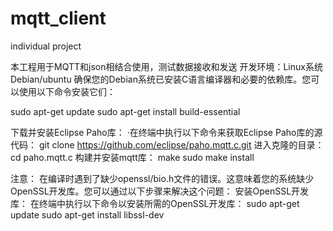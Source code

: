 # mqtt_client
individual project

本工程用于MQTT和json相结合使用，测试数据接收和发送
开发环境：Linux系统 Debian/ubuntu
确保您的Debian系统已安装C语言编译器和必要的依赖库。您可以使用以下命令安装它们：

sudo apt-get update
sudo apt-get install build-essential

下载并安装Eclipse Paho库：
·在终端中执行以下命令来获取Eclipse Paho库的源代码：
git clone https://github.com/eclipse/paho.mqtt.c.git
进入克隆的目录：
cd paho.mqtt.c
构建并安装mqtt库：
make
sudo make install



注意：
在编译时遇到了缺少openssl/bio.h文件的错误。这意味着您的系统缺少OpenSSL开发库。您可以通过以下步骤来解决这个问题：
安装OpenSSL开发库：
在终端中执行以下命令以安装所需的OpenSSL开发库：
sudo apt-get update
sudo apt-get install libssl-dev
